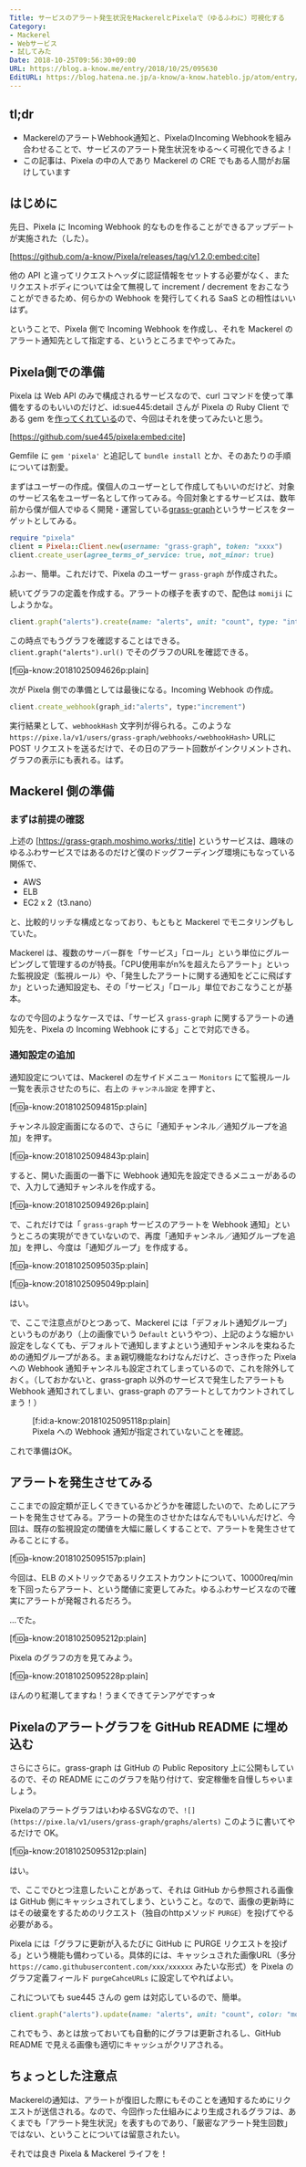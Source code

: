 ```yaml
---
Title: サービスのアラート発生状況をMackerelとPixelaで（ゆるふわに）可視化する
Category:
- Mackerel
- Webサービス
- 試してみた
Date: 2018-10-25T09:56:30+09:00
URL: https://blog.a-know.me/entry/2018/10/25/095630
EditURL: https://blog.hatena.ne.jp/a-know/a-know.hateblo.jp/atom/entry/10257846132659265642
---
```


## tl;dr
- MackerelのアラートWebhook通知と、PixelaのIncoming Webhookを組み合わせることで、サービスのアラート発生状況をゆる〜く可視化できるよ！
- この記事は、Pixela の中の人であり Mackerel の CRE でもある人間がお届けしています

## はじめに
先日、Pixela に Incoming Webhook 的なものを作ることができるアップデートが実施された（した）。



[https://github.com/a-know/Pixela/releases/tag/v1.2.0:embed:cite]



他の API と違ってリクエストヘッダに認証情報をセットする必要がなく、またリクエストボディについては全て無視して increment / decrement をおこなうことができるため、何らかの Webhook を発行してくれる SaaS との相性はいいはず。


ということで、Pixela 側で Incoming Webhook を作成し、それを Mackerel のアラート通知先として指定する、というところまでやってみた。



<!-- more -->




## Pixela側での準備
Pixela は Web API のみで構成されるサービスなので、curl コマンドを使って準備をするのもいいのだけど、id:sue445:detail さんが Pixela の Ruby Client である gem を[作ってくれている](https://github.com/sue445/pixela)ので、今回はそれを使ってみたいと思う。



[https://github.com/sue445/pixela:embed:cite]



Gemfile に `gem 'pixela'` と追記して `bundle install` とか、そのあたりの手順については割愛。


まずはユーザーの作成。僕個人のユーザーとして作成してもいいのだけど、対象のサービス名をユーザー名として作ってみる。今回対象とするサービスは、数年前から僕が個人でゆるく開発・運営している[grass-graph](https://grass-graph.moshimo.works/)というサービスをターゲットとしてみる。

```rb
require "pixela"
client = Pixela::Client.new(username: "grass-graph", token: "xxxx")
client.create_user(agree_terms_of_service: true, not_minor: true)
```

ふおー、簡単。これだけで、Pixela のユーザー `grass-graph` が作成された。


続いてグラフの定義を作成する。アラートの様子を表すので、配色は `momiji` にしようかな。

```rb
client.graph("alerts").create(name: "alerts", unit: "count", type: "int", color: "momiji")
```

この時点でもうグラフを確認することはできる。 `client.graph("alerts").url()` でそのグラフのURLを確認できる。


[f:id:a-know:20181025094626p:plain]


次が Pixela 側での準備としては最後になる。Incoming Webhook の作成。

```rb
client.create_webhook(graph_id:"alerts", type:"increment")
```

実行結果として、`webhookHash` 文字列が得られる。このような `https://pixe.la/v1/users/grass-graph/webhooks/<webhookHash>` URLに POST リクエストを送るだけで、その日のアラート回数がインクリメントされ、グラフの表示にも表れる。はず。


## Mackerel 側の準備
### まずは前提の確認
上述の [https://grass-graph.moshimo.works/:title] というサービスは、趣味のゆるふわサービスではあるのだけど僕のドッグフーディング環境にもなっている関係で、

- AWS
- ELB
- EC2 x 2（t3.nano）

と、比較的リッチな構成となっており、もともと Mackerel でモニタリングもしていた。



Mackerel は、複数のサーバー群を「サービス」「ロール」という単位にグルーピングして管理するのが特長。「CPU使用率がn%を超えたらアラート」といった監視設定（監視ルール）や、「発生したアラートに関する通知をどこに飛ばすか」といった通知設定も、その「サービス」「ロール」単位でおこなうことが基本。


なので今回のようなケースでは、「サービス `grass-graph` に関するアラートの通知先を、Pixela の Incoming Webhook にする」ことで対応できる。

### 通知設定の追加
通知設定については、Mackerel の左サイドメニュー `Monitors` にて監視ルール一覧を表示させたのちに、右上の `チャンネル設定` を押すと、


[f:id:a-know:20181025094815p:plain]

チャンネル設定画面になるので、さらに「通知チャンネル／通知グループを追加」を押す。

[f:id:a-know:20181025094843p:plain]

すると、開いた画面の一番下に Webhook 通知先を設定できるメニューがあるので、入力して通知チャンネルを作成する。

[f:id:a-know:20181025094926p:plain]

で、これだけでは「 `grass-graph` サービスのアラートを Webhook 通知」というところの実現ができていないので、再度「通知チャンネル／通知グループを追加」を押し、今度は「通知グループ」を作成する。

[f:id:a-know:20181025095035p:plain]

[f:id:a-know:20181025095049p:plain]


はい。


で、ここで注意点がひとつあって、Mackerel には「デフォルト通知グループ」というものがあり（上の画像でいう `Default` というやつ）、上記のような細かい設定をしなくても、デフォルトで通知しますよという通知チャンネルを束ねるための通知グループがある。まぁ親切機能なわけなんだけど、さっき作った Pixela への Webhook 通知チャンネルも設定されてしまっているので、これを除外しておく。（しておかないと、grass-graph 以外のサービスで発生したアラートも Webhook 通知されてしまい、grass-graph のアラートとしてカウントされてしまう！）


<figure class="figure-image figure-image-fotolife" title="Pixela への Webhook 通知が指定されていないことを確認。">[f:id:a-know:20181025095118p:plain]<figcaption>Pixela への Webhook 通知が指定されていないことを確認。</figcaption></figure>

これで準備はOK。

## アラートを発生させてみる
ここまでの設定類が正しくできているかどうかを確認したいので、ためしにアラートを発生させてみる。アラートの発生のさせかたはなんでもいいんだけど、今回は、既存の監視設定の閾値を大幅に厳しくすることで、アラートを発生させてみることにする。

[f:id:a-know:20181025095157p:plain]

今回は、ELB のメトリックであるリクエストカウントについて、10000req/min を下回ったらアラート、という閾値に変更してみた。ゆるふわサービスなので確実にアラートが発報されるだろう。


...でた。

[f:id:a-know:20181025095212p:plain]

Pixela のグラフの方を見てみよう。

[f:id:a-know:20181025095228p:plain]

ほんのり紅潮してますね！うまくできてテンアゲですっ☆


## Pixelaのアラートグラフを GitHub README に埋め込む
さらにさらに。grass-graph は GitHub の Public Repository 上に公開もしているので、その README にこのグラフを貼り付けて、安定稼働を自慢しちゃいましょう。


PixelaのアラートグラフはいわゆるSVGなので、`![](https://pixe.la/v1/users/grass-graph/graphs/alerts)` このように書いてやるだけで OK。


[f:id:a-know:20181025095312p:plain]

はい。


で、ここでひとつ注意したいことがあって、それは GitHub から参照される画像は GitHub 側にキャッシュされてしまう、ということ。なので、画像の更新時にはその破棄をするためのリクエスト（独自のhttpメソッド `PURGE`）を投げてやる必要がある。


Pixela には「グラフに更新が入るたびに GitHub に PURGE リクエストを投げる」という機能も備わっている。具体的には、キャッシュされた画像URL（多分 `https://camo.githubusercontent.com/xxx/xxxxxx` みたいな形式）を Pixela のグラフ定義フィールド `purgeCahceURLs` に設定してやればよい。


これについても sue445 さんの gem は対応しているので、簡単。

```rb
client.graph("alerts").update(name: "alerts", unit: "count", color: "momiji", purge_cache_urls:["https://camo.githubusercontent.com/xxx/xxxxxx"])
```

これでもう、あとは放っておいても自動的にグラフは更新されるし、GitHub README で見える画像も適切にキャッシュがクリアされる。


## ちょっとした注意点
Mackerelの通知は、アラートが復旧した際にもそのことを通知するためにリクエストが送信される。なので、今回作った仕組みにより生成されるグラフは、あくまでも「アラート発生状況」を表すものであり、「厳密なアラート発生回数」ではない、ということについては留意されたい。


それでは良き Pixela & Mackerel ライフを！


<div>
<br>
<script async src="//pagead2.googlesyndication.com/pagead/js/adsbygoogle.js"></script>
<!-- article-bottom2 -->
<ins class="adsbygoogle"
     style="display:inline-block;width:300px;height:250px"
     data-ad-client="ca-pub-3463034538369189"
     data-ad-slot="5274552934"></ins>
<script>
(adsbygoogle = window.adsbygoogle || []).push({});
</script>

<a href="https://bit.ly/pixe-la" target='blank' rel="nofollow"><img src="https://cdn-ak.f.st-hatena.com/images/fotolife/a/a-know/20181026/20181026091953.png"></a>
<br>
</div>

<div>
<a href='https://cloud.feedly.com/#subscription%2Ffeed%2Fhttp%3A%2F%2Fblog.a-know.me%2Ffeed'  target='blank'><img id='feedlyFollow' src='https://s3.feedly.com/img/follows/feedly-follow-rectangle-volume-small_2x.png' alt='follow us in feedly' width='65' height='20'></a>



<iframe src="https://blog.hatena.ne.jp/a-know/a-know.hateblo.jp/subscribe/iframe" allowtransparency="true" frameborder="0" scrolling="no" width="150" height="28"></iframe>
</div>



<script src="https://moshi-moshi.moshimo.works/moshimoshi/a_know_blog/2018-10-25-095630?title=%e3%82%b5%e3%83%bc%e3%83%93%e3%82%b9%e3%81%ae%e3%82%a2%e3%83%a9%e3%83%bc%e3%83%88%e7%99%ba%e7%94%9f%e7%8a%b6%e6%b3%81%e3%82%92Mackerel%e3%81%a8Pixela%e3%81%a7%ef%bc%88%e3%82%86%e3%82%8b%e3%81%b5%e3%82%8f%e3%81%ab%ef%bc%89%e5%8f%af%e8%a6%96%e5%8c%96%e3%81%99%e3%82%8b"></script>
